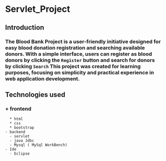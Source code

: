 # Servlet_Project

## Introduction
### The Blood Bank Project is a user-friendly initiative designed for easy blood donation registration and searching available donors. With a simple interface, users can register as blood donors by clicking the `Register` button and search for donors by clicking `Search` This project was created for learning purposes, focusing on simplicity and practical experience in web application development.

## Technologies used 
###  + frontend
      * html
      * css
      * bootstrap
    - backend
      - servlet
      - java Jdbc
      - Mysql ( MySql WorkBench)
    - Ide
      - Eclipse
